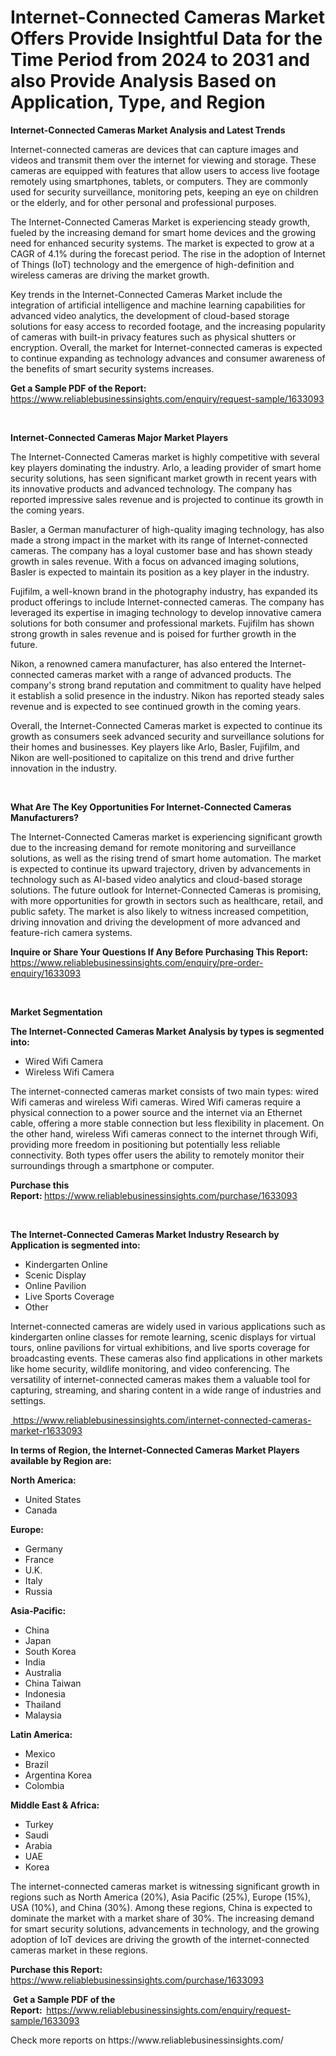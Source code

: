 <p><h1>Internet-Connected Cameras Market Offers Provide Insightful Data for the Time Period from 2024 to 2031 and also Provide Analysis Based on Application, Type, and Region</h1></p><p><strong>Internet-Connected Cameras Market Analysis and Latest Trends</strong></p>
<p><p>Internet-connected cameras are devices that can capture images and videos and transmit them over the internet for viewing and storage. These cameras are equipped with features that allow users to access live footage remotely using smartphones, tablets, or computers. They are commonly used for security surveillance, monitoring pets, keeping an eye on children or the elderly, and for other personal and professional purposes.</p><p>The Internet-Connected Cameras Market is experiencing steady growth, fueled by the increasing demand for smart home devices and the growing need for enhanced security systems. The market is expected to grow at a CAGR of 4.1% during the forecast period. The rise in the adoption of Internet of Things (IoT) technology and the emergence of high-definition and wireless cameras are driving the market growth.</p><p>Key trends in the Internet-Connected Cameras Market include the integration of artificial intelligence and machine learning capabilities for advanced video analytics, the development of cloud-based storage solutions for easy access to recorded footage, and the increasing popularity of cameras with built-in privacy features such as physical shutters or encryption. Overall, the market for Internet-connected cameras is expected to continue expanding as technology advances and consumer awareness of the benefits of smart security systems increases.</p></p>
<p><strong>Get a Sample PDF of the Report:&nbsp;</strong> <a href="https://www.reliablebusinessinsights.com/enquiry/request-sample/1633093">https://www.reliablebusinessinsights.com/enquiry/request-sample/1633093</a></p>
<p>&nbsp;</p>
<p><strong>Internet-Connected Cameras Major Market Players</strong></p>
<p><p>The Internet-Connected Cameras market is highly competitive with several key players dominating the industry. Arlo, a leading provider of smart home security solutions, has seen significant market growth in recent years with its innovative products and advanced technology. The company has reported impressive sales revenue and is projected to continue its growth in the coming years.</p><p>Basler, a German manufacturer of high-quality imaging technology, has also made a strong impact in the market with its range of Internet-connected cameras. The company has a loyal customer base and has shown steady growth in sales revenue. With a focus on advanced imaging solutions, Basler is expected to maintain its position as a key player in the industry.</p><p>Fujifilm, a well-known brand in the photography industry, has expanded its product offerings to include Internet-connected cameras. The company has leveraged its expertise in imaging technology to develop innovative camera solutions for both consumer and professional markets. Fujifilm has shown strong growth in sales revenue and is poised for further growth in the future.</p><p>Nikon, a renowned camera manufacturer, has also entered the Internet-connected cameras market with a range of advanced products. The company's strong brand reputation and commitment to quality have helped it establish a solid presence in the industry. Nikon has reported steady sales revenue and is expected to see continued growth in the coming years.</p><p>Overall, the Internet-Connected Cameras market is expected to continue its growth as consumers seek advanced security and surveillance solutions for their homes and businesses. Key players like Arlo, Basler, Fujifilm, and Nikon are well-positioned to capitalize on this trend and drive further innovation in the industry.</p></p>
<p>&nbsp;</p>
<p><strong>What Are The Key Opportunities For Internet-Connected Cameras Manufacturers?</strong></p>
<p><p>The Internet-Connected Cameras market is experiencing significant growth due to the increasing demand for remote monitoring and surveillance solutions, as well as the rising trend of smart home automation. The market is expected to continue its upward trajectory, driven by advancements in technology such as AI-based video analytics and cloud-based storage solutions. The future outlook for Internet-Connected Cameras is promising, with more opportunities for growth in sectors such as healthcare, retail, and public safety. The market is also likely to witness increased competition, driving innovation and driving the development of more advanced and feature-rich camera systems.</p></p>
<p><strong>Inquire or Share Your Questions If Any Before Purchasing This Report:</strong> <a href="https://www.reliablebusinessinsights.com/enquiry/pre-order-enquiry/1633093">https://www.reliablebusinessinsights.com/enquiry/pre-order-enquiry/1633093</a></p>
<p>&nbsp;</p>
<p><strong>Market Segmentation</strong></p>
<p><strong>The Internet-Connected Cameras Market Analysis by types is segmented into:</strong></p>
<p><ul><li>Wired Wifi Camera</li><li>Wireless Wifi Camera</li></ul></p>
<p><p>The internet-connected cameras market consists of two main types: wired Wifi cameras and wireless Wifi cameras. Wired Wifi cameras require a physical connection to a power source and the internet via an Ethernet cable, offering a more stable connection but less flexibility in placement. On the other hand, wireless Wifi cameras connect to the internet through Wifi, providing more freedom in positioning but potentially less reliable connectivity. Both types offer users the ability to remotely monitor their surroundings through a smartphone or computer.</p></p>
<p><strong>Purchase this Report:&nbsp;</strong><a href="https://www.reliablebusinessinsights.com/purchase/1633093">https://www.reliablebusinessinsights.com/purchase/1633093</a></p>
<p>&nbsp;</p>
<p><strong>The Internet-Connected Cameras Market Industry Research by Application is segmented into:</strong></p>
<p><ul><li>Kindergarten Online</li><li>Scenic Display</li><li>Online Pavilion</li><li>Live Sports Coverage</li><li>Other</li></ul></p>
<p><p>Internet-connected cameras are widely used in various applications such as kindergarten online classes for remote learning, scenic displays for virtual tours, online pavilions for virtual exhibitions, and live sports coverage for broadcasting events. These cameras also find applications in other markets like home security, wildlife monitoring, and video conferencing. The versatility of internet-connected cameras makes them a valuable tool for capturing, streaming, and sharing content in a wide range of industries and settings.</p></p>
<p><a href="https://www.reliablebusinessinsights.com/internet-connected-cameras-market-r1633093">&nbsp;https://www.reliablebusinessinsights.com/internet-connected-cameras-market-r1633093</a></p>
<p><strong>In terms of Region, the Internet-Connected Cameras Market Players available by Region are:</strong></p>
<p>
    <p> <strong> North America: </strong>
        <ul>
            <li>United States</li>
            <li>Canada</li>
        </ul>
        </p> 
    <p> <strong> Europe: </strong>
        <ul>
            <li>Germany</li>
            <li>France</li>
            <li>U.K.</li>
            <li>Italy</li>
            <li>Russia</li>
        </ul>
        </p> 
    <p> <strong> Asia-Pacific: </strong>
        <ul>
            <li>China</li>
            <li>Japan</li>
            <li>South Korea</li>
            <li>India</li>
            <li>Australia</li>
            <li>China Taiwan</li>
            <li>Indonesia</li>
            <li>Thailand</li>
            <li>Malaysia</li>
        </ul>
        </p> 
    <p> <strong> Latin America: </strong>
        <ul>
            <li>Mexico</li>
            <li>Brazil</li>
            <li>Argentina Korea</li>
            <li>Colombia</li>
        </ul>
        </p> 
    <p> <strong> Middle East & Africa: </strong>
        <ul>
            <li>Turkey</li>
            <li>Saudi</li>
            <li>Arabia</li>
            <li>UAE</li>
            <li>Korea</li>
        </ul>
    </p>
    </p>
<p><p>The internet-connected cameras market is witnessing significant growth in regions such as North America (20%), Asia Pacific (25%), Europe (15%), USA (10%), and China (30%). Among these regions, China is expected to dominate the market with a market share of 30%. The increasing demand for smart security solutions, advancements in technology, and the growing adoption of IoT devices are driving the growth of the internet-connected cameras market in these regions.</p></p>
<p><strong>Purchase this Report: </strong><a href="https://www.reliablebusinessinsights.com/purchase/1633093">https://www.reliablebusinessinsights.com/purchase/1633093</a></p>
<p>&nbsp;<strong>Get a Sample PDF of the Report:&nbsp;&nbsp;</strong><a href="https://www.reliablebusinessinsights.com/enquiry/request-sample/1633093">https://www.reliablebusinessinsights.com/enquiry/request-sample/1633093</a></p>
<p><strong></strong></p>
<p>Check more reports on https://www.reliablebusinessinsights.com/</p>